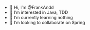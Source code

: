- 👋 Hi, I’m @FrankAndd
- 👀 I’m interested in Java, TDD      
- 🌱 I’m currently learning nothing
- 💞️ I’m looking to collaborate on Spring

<!---
FrankAndd/FrankAndd is a ✨ special ✨ repository because its `README.md` (this file) appears on your GitHub profile.
You can click the Preview link to take a look at your changes.
--->

